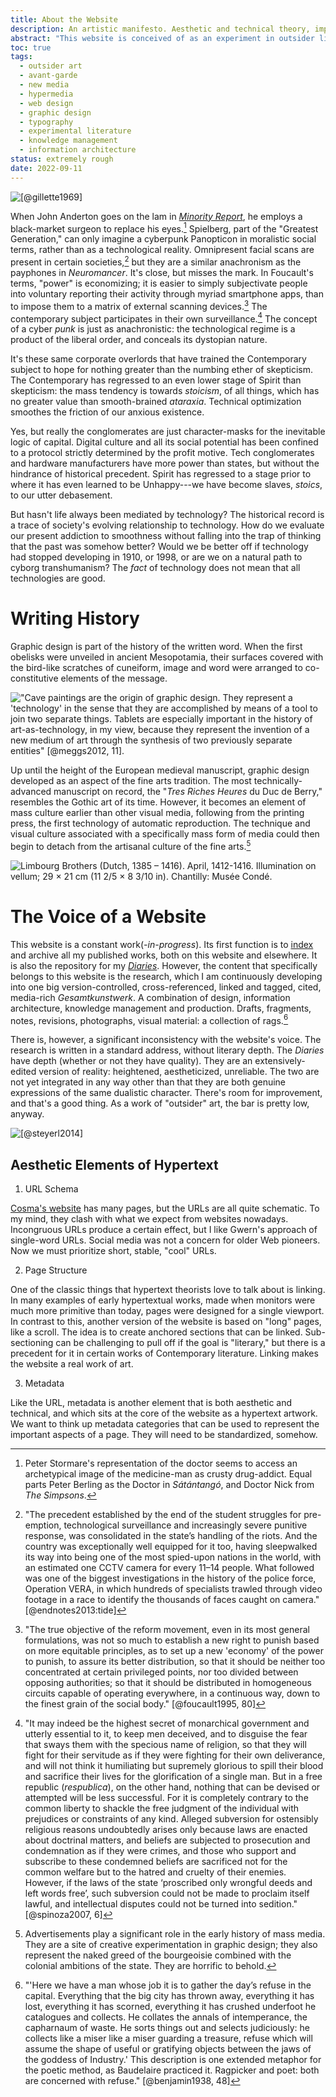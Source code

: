 ```yaml
---
title: About the Website
description: An artistic manifesto. Aesthetic and technical theory, implementation details, & plans for the future.
abstract: "This website is conceived of as an experiment in outsider literary hypertext. It begins with my writing and research environment; it includes the design and architecture of this website; and finally, the *website-as-a-work-of-art* includes a narrative section based on autofiction and the history of online writing. This page is 'meta-fictional' in the sense that it covers the technical and theoretical background informing the project. It also treats the political issues that motivate my interest in hypermedia and digital culture. Some of the relevant topics include: the avant-garde, outsider culture, and institutional critique. The ultimate objective of this website is to combine web design, information systems architecture, and literary form to create a new kind of book. At once memoir and socially-committed cultural critique."
toc: true
tags:
  - outsider art
  - avant-garde
  - new media
  - hypermedia
  - web design
  - graphic design
  - typography
  - experimental literature
  - knowledge management
  - information architecture
status: extremely rough
date: 2022-09-11
---
```


![[@gillette1969]](/assets/images/wipe_cycle.jpg)

When John Anderton goes on the lam in [*Minority Report*](https://letterboxd.com/theinvertedform/film/minority-report/reviews/), he employs a black-market surgeon to replace his eyes.[^1b] Spielberg, part of the "Greatest Generation," can only imagine a cyberpunk Panopticon in moralistic social terms, rather than as a technological reality. Omnipresent facial scans are present in certain societies,[^1c] but they are a similar anachronism as the payphones in *Neuromancer*. It's close, but misses the mark. In Foucault's terms, "power" is economizing; it is easier to simply subjectivate people into voluntary reporting their activity through myriad smartphone apps, than to impose them to a matrix of external scanning devices.[^1a] The contemporary subject participates in their own surveillance.[^1] The concept of a cyber *punk* is just as anachronistic: the technological regime is a product of the liberal order, and conceals its dystopian nature.

[^1b]: Peter Stormare's representation of the doctor seems to access an archetypical image of the medicine-man as crusty drug-addict. Equal parts Peter Berling as the Doctor in *Sátántangó*, and Doctor Nick from *The Simpsons*.

[^1a]: "The true objective of the reform movement, even in its most general formulations, was not so much to establish a new right to punish based on more equitable principles, as to set up a new 'economy' of the power to punish, to assure its better distribution, so that it should be neither too concentrated at certain privileged points, nor too divided between opposing authorities; so that it should be distributed in homogeneous circuits capable of operating everywhere, in a continuous way, down to the finest grain of the social body." [@foucault1995, 80]

[^1]: "It may indeed be the highest secret of monarchical government and utterly essential to it, to keep men deceived, and to disguise the fear that sways them with the specious name of religion, so that they will fight for their servitude as if they were fighting for their own deliverance, and will not think it humiliating but supremely glorious to spill their blood and sacrifice their lives for the glorification of a single man. But in a free republic (*respublica*), on the other hand, nothing that can be devised or attempted will be less successful. For it is completely contrary to the common liberty to shackle the free judgment of the individual with prejudices or constraints of any kind. Alleged subversion for ostensibly religious reasons undoubtedly arises only because laws are enacted about doctrinal matters, and beliefs are subjected to prosecution and condemnation as if they were crimes, and those who support and subscribe to these condemned beliefs are sacrificed not for the common welfare but to the hatred and cruelty of their enemies. However, if the laws of the state ‘proscribed only wrongful deeds and left words free’, such subversion could not be made to proclaim itself lawful, and intellectual disputes could not be turned into sedition." [@spinoza2007, 6]

[^1c]: "The precedent established by the end of the student struggles for pre-emption, technological surveillance and increasingly severe punitive response, was consolidated in the state’s handling of the riots. And the country was exceptionally well equipped for it too, having sleepwalked its way into being one of the most spied-upon nations in the world, with an estimated one CCTV camera for every 11–14 people. What followed was one of the biggest investigations in the history of the police force, Operation VERA, in which hundreds of specialists trawled through video footage in a race to identify the thousands of faces caught on camera." [@endnotes2013:tide]

It's these same corporate overlords that have trained the Contemporary subject to hope for nothing greater than the numbing ether of skepticism. The Contemporary has regressed to an even lower stage of Spirit than skepticism: the mass tendency is towards *stoicism*, of all things, which has no greater value than smooth-brained *ataraxia*. Technical optimization smoothes the friction of our anxious existence.

Yes, but really the conglomerates are just character-masks for the inevitable logic of capital. Digital culture and all its social potential has been confined to a protocol strictly determined by the profit motive. Tech conglomerates and hardware manufacturers have more power than states, but without the hindrance of historical precedent. Spirit has regressed to a stage prior to where it has even learned to be Unhappy---we have become slaves, *stoics*, to our utter debasement.

But hasn't life always been mediated by technology? The historical record is a trace of society's evolving relationship to technology. How do we evaluate our present addiction to smoothness without falling into the trap of thinking that the past was somehow better? Would we be better off if technology had stopped developing in 1910, or 1998, or are we on a natural path to cyborg transhumanism? The *fact* of technology does not mean that all technologies are good.

# Writing History

Graphic design is part of the history of the written word. When the first obelisks were unveiled in ancient Mesopotamia, their surfaces covered with the bird-like scratches of cuneiform, image and word were arranged to co-constitutive elements of the message.

!["Cave paintings are the origin of graphic design. They represent a 'technology' in the sense that they are accomplished by means of a tool to join two separate things. Tablets are especially important in the history of art-as-technology, in my view, because they represent the invention of a new medium of art through the synthesis of two previously separate entities" [@meggs2012, 11].](/assets/images/blau.png)

Up until the height of the European medieval manuscript, graphic design developed as an aspect of the fine arts tradition. The most technically-advanced manuscript on record, the "*Tres Riches Heures* du Duc de Berry," resembles the Gothic art of its time. However, it becomes an element of mass culture earlier than other visual media, following from the printing press, the first technology of automatic reproduction. The technique and visual culture associated with a specifically mass form of media could then begin to detach from the artisanal culture of the fine arts.[^2a]

[^2a]: Advertisements play a significant role in the early history of mass media. They are a site of creative experimentation in graphic design; they also represent the naked greed of the bourgeoisie combined with the colonial ambitions of the state. They are horrific to behold.

![Limbourg Brothers (Dutch, 1385 – 1416). April, 1412-1416. Illumination on vellum; 29 × 21 cm (11 2/5 × 8 3/10 in). Chantilly: Musée Condé.](/assets/images/avril.jpg)

# The Voice of a Website

This website is a constant work(*-in-progress*). Its first function is to [index](/index) and archive all my published works, both on this website and elsewhere. It is also the repository for my [*Diaries*](/diaries). However, the content that specifically belongs to this website is the research, which I am continuously developing into one big version-controlled, cross-referenced, linked and tagged, cited, media-rich *Gesamtkunstwerk*. A combination of design, information architecture, knowledge management and production. Drafts, fragments, notes, revisions, photographs, visual material: a collection of rags.[^3]

[^3]: "'Here we have a man whose job it is to gather the day’s refuse in the capital. Everything that the big city has thrown away, everything it has lost, everything it has scorned, everything it has crushed underfoot he catalogues and collects. He collates the annals of intemperance, the capharnaum of waste. He sorts things out and selects judiciously: he collects like a miser like a miser guarding a treasure, refuse which will assume the shape of useful or gratifying objects between the jaws of the goddess of Industry.' This description is one extended metaphor for the poetic method, as Baudelaire practiced it. Ragpicker and poet: both are concerned with refuse." [@benjamin1938, 48]

There is, however, a significant inconsistency with the website's voice. The research is written in a standard address, without literary depth. The *Diaries* have depth (whether or not they have quality). They are an extensively-edited version of reality: heightened, aestheticized, unreliable. The two are not yet integrated in any way other than that they are both genuine expressions of the same dualistic character. There's room for improvement, and that's a good thing. As a work of "outsider" art, the bar is pretty low, anyway.

![[@steyerl2014]](/assets/images/steyerl2.jpg)

## Aesthetic Elements of Hypertext

1. URL Schema

[Cosma's website](http://bactra.org/) has many pages, but the URLs are all quite schematic. To my mind, they clash with what we expect from websites nowadays. Incongruous URLs produce a certain effect, but I like Gwern's approach of single-word URLs. Social media was not a concern for older Web pioneers. Now we must prioritize short, stable, "cool" URLs.

2. Page Structure

One of the classic things that hypertext theorists love to talk about is linking. In many examples of early hypertextual works, made when monitors were much more primitive than today, pages were designed for a single viewport. In contrast to this, another version of the website is based on "long" pages, like a scroll. The idea is to create anchored sections that can be linked. Sub-sectioning can be challenging to pull off if the goal is "literary," but there is a precedent for it in certain works of Contemporary literature. Linking makes the website a real work of art.

3. Metadata

Like the URL, metadata is another element that is both aesthetic and technical, and which sits at the core of the website as a hypertext artwork. We want to think up metadata categories that can be used to represent the important aspects of a page. They will need to be standardized, somehow.

